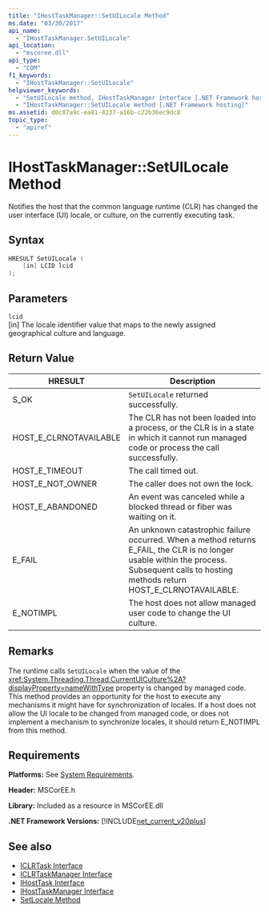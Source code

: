```yaml
---
title: "IHostTaskManager::SetUILocale Method"
ms.date: "03/30/2017"
api_name: 
  - "IHostTaskManager.SetUILocale"
api_location: 
  - "mscoree.dll"
api_type: 
  - "COM"
f1_keywords: 
  - "IHostTaskManager::SetUILocale"
helpviewer_keywords: 
  - "SetUILocale method, IHostTaskManager interface [.NET Framework hosting]"
  - "IHostTaskManager::SetUILocale method [.NET Framework hosting]"
ms.assetid: d0c87a9c-ea81-4237-a16b-c22b36ec9dc8
topic_type: 
  - "apiref"
---
```

# IHostTaskManager::SetUILocale Method
Notifies the host that the common language runtime (CLR) has changed the user interface (UI) locale, or culture, on the currently executing task.  
  
## Syntax  
  
```cpp  
HRESULT SetUILocale (  
    [in] LCID lcid  
);  
```  
  
## Parameters  
 `lcid`  
 [in] The locale identifier value that maps to the newly assigned geographical culture and language.  
  
## Return Value  
  
|HRESULT|Description|  
|-------------|-----------------|  
|S_OK|`SetUILocale` returned successfully.|  
|HOST_E_CLRNOTAVAILABLE|The CLR has not been loaded into a process, or the CLR is in a state in which it cannot run managed code or process the call successfully.|  
|HOST_E_TIMEOUT|The call timed out.|  
|HOST_E_NOT_OWNER|The caller does not own the lock.|  
|HOST_E_ABANDONED|An event was canceled while a blocked thread or fiber was waiting on it.|  
|E_FAIL|An unknown catastrophic failure occurred. When a method returns E_FAIL, the CLR is no longer usable within the process. Subsequent calls to hosting methods return HOST_E_CLRNOTAVAILABLE.|  
|E_NOTIMPL|The host does not allow managed user code to change the UI culture.|  
  
## Remarks  
 The runtime calls `SetUILocale` when the value of the <xref:System.Threading.Thread.CurrentUICulture%2A?displayProperty=nameWithType> property is changed by managed code. This method provides an opportunity for the host to execute any mechanisms it might have for synchronization of locales. If a host does not allow the UI locale to be changed from managed code, or does not implement a mechanism to synchronize locales, it should return E_NOTIMPL from this method.  
  
## Requirements  
 **Platforms:** See [System Requirements](../../get-started/system-requirements.md).  
  
 **Header:** MSCorEE.h  
  
 **Library:** Included as a resource in MSCorEE.dll  
  
 **.NET Framework Versions:** [!INCLUDE[net_current_v20plus](../../../../includes/net-current-v20plus-md.md)]  
  
## See also

- [ICLRTask Interface](iclrtask-interface.md)
- [ICLRTaskManager Interface](iclrtaskmanager-interface.md)
- [IHostTask Interface](ihosttask-interface.md)
- [IHostTaskManager Interface](ihosttaskmanager-interface.md)
- [SetLocale Method](ihosttaskmanager-setlocale-method.md)
